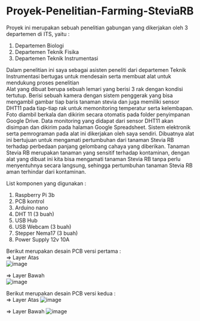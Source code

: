 # Proyek-Penelitian-Farming-SteviaRB
Proyek ini merupakan sebuah penelitian gabungan yang dikerjakan oleh 3 departemen di ITS, yaitu :  
1. Departemen Biologi
2. Departemen Teknik Fisika
3. Departemen Teknik Instrumentasi  

Dalam penelitian ini saya sebagai asisten peneliti dari departemen Teknik Instrumentasi bertugas untuk mendesain serta membuat alat untuk mendukung proses penelitian  
Alat yang dibuat berupa sebuah lemari yang berisi 3 rak dengan kondisi tertutup. Berisi sebuah kamera dengan sistem penggerak yang bisa mengambil gambar tiap baris tanaman stevia dan juga memiliki sensor DHT11 pada tiap-tiap rak untuk memonitoring temperatur serta kelembapan. Foto diambil berkala dan dikirim secara otomatis pada folder penyimpanan Google Drive. Data monitoring yang didapat dari sensor DHT11 akan disimpan dan dikirim pada halaman Google Spreadsheet. Sistem elektronik serta pemrograman pada alat ini dikerjakan oleh saya sendiri. Dibuatnya alat ini bertujuan untuk mengamati pertumbuhan dari tanaman Stevia RB terhadap perbedaan panjang gelombang cahaya yang diberikan. Tanaman Stevia RB merupakan tanaman yang sensitif terhadap kontaminan, dengan alat yang dibuat ini kita bisa mengamati tanaman Stevia RB tanpa perlu menyentuhnya secara langsung, sehingga pertumbuhan tanaman Stevia RB aman terhindar dari kontaminan.  
  
List komponen yang digunakan :  
1. Raspberry Pi 3b
2. PCB kontrol
3. Arduino nano
4. DHT 11 (3 buah)
5. USB Hub
6. USB Webcam (3 buah)
7. Stepper Nema17 (3 buah)
8. Power Supply 12v 10A
  
Berikut merupakan desain PCB versi pertama :  
=> Layer Atas  
  ![image](https://user-images.githubusercontent.com/87922087/143823699-942f2eae-b18b-45b8-903f-b51af5826194.png)

=> Layer Bawah  
  ![image](https://user-images.githubusercontent.com/87922087/143823767-af0d8f1b-e998-463b-a903-1e35cab96d80.png)

Berikut merupakan desain PCB versi kedua :  
=> Layer Atas
  ![image](https://user-images.githubusercontent.com/87922087/143824376-eb411233-5e71-47e4-9dac-21e51eb6534b.png)

=> Layer Bawah
  ![image](https://user-images.githubusercontent.com/87922087/143824471-060b5031-e703-4b9b-9d0e-39cfad0423a3.png)  
  
